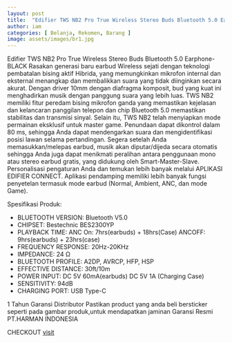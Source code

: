 ```yaml
---
layout: post
title:  "Edifier TWS NB2 Pro True Wireless Stereo Buds Bluetooth 5.0 Earphone Black-1 Tahun Garansi"
author: iam
categories: [ Belanja, Rekomen, Barang ]
image: assets/images/br1.jpg
---
```

Edifier TWS NB2 Pro True Wireless Stereo Buds Bluetooth 5.0 Earphone-BLACK 
Rasakan generasi baru earbud Wireless sejati dengan teknologi pembatalan bising aktif Hibrida, yang memungkinkan mikrofon internal dan eksternal menangkap dan membalikkan suara yang tidak diinginkan secara akurat.
Dengan driver 10mm dengan diafragma komposit, bud yang kuat ini menghadirkan musik dengan panggung suara yang lebih luas. TWS NB2 memiliki fitur peredam bising mikrofon ganda yang memastikan kejelasan dan kelancaran panggilan telepon dan chip Bluetooth 5.0 memastikan stabilitas dan transmisi sinyal.
Selain itu, TWS NB2 telah menyiapkan mode permainan eksklusif untuk master game. Penundaan dapat dikontrol dalam 80 ms, sehingga Anda dapat mendengarkan suara dan mengidentifikasi posisi lawan selama pertandingan.
Segera setelah Anda memasukkan/melepas earbud, musik akan diputar/dijeda secara otomatis sehingga Anda juga dapat menikmati peralihan antara penggunaan mono atau stereo earbud gratis, yang didukung oleh Smart-Master-Slave.
Personalisasi pengaturan Anda dan temukan lebih banyak melalui APLIKASI EDIFIER CONNECT. Aplikasi pendamping memiliki lebih banyak fungsi penyetelan termasuk mode earbud (Normal, Ambient, ANC, dan mode Game).

Spesifikasi Produk:

- BLUETOOTH VERSION: Bluetooth V5.0
- CHIPSET: Bestechnic BES2300YP
- PLAYBACK TIME: ANC On: 7hrs(earbuds) + 18hrs(Case) ANCOFF: 9hrs(earbuds) + 23hrs(case)
- FREQUENCY RESPONSE: 20Hz-20KHz
- IMPEDANCE: 24 Ω
- BLUETOOTH PROFILE: A2DP, AVRCP, HFP, HSP
- EFFECTIVE DISTANCE: 30ft/10m
- POWER INPUT: DC 5V 60mA(earbuds) DC 5V 1A (Charging Case)
- SENSITIVITY: 94dB
- CHARGING PORT: USB Type-C

1 Tahun Garansi Distributor
Pastikan product yang anda beli bersticker seperti pada gambar produk,untuk mendapatkan jaminan Garansi Resmi PT.HARMAN INDONESIA

CHECKOUT [visit](https://shope.ee/2faGyrcKXI)